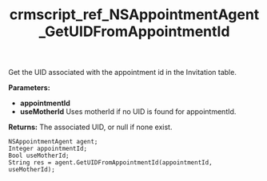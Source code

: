 ﻿---
title: crmscript_ref_NSAppointmentAgent_GetUIDFromAppointmentId
description: String GetUIDFromAppointmentId(Integer appointmentId, Bool useMotherId)
intellisense: NSAppointmentAgent.GetUIDFromAppointmentId
keywords: NSAppointmentAgent,GetUIDFromAppointmentId
so.topic: reference
---

Get the UID associated with the appointment id in the Invitation table.

**Parameters:**
 - **appointmentId** 
 - **useMotherId** Uses motherId if no UID is found for appointmentId.

**Returns:** The associated UID, or null if none exist.

```crmscript
NSAppointmentAgent agent;
Integer appointmentId;
Bool useMotherId;
String res = agent.GetUIDFromAppointmentId(appointmentId, useMotherId);
```


